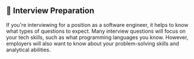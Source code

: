 

## :orange_book: Interview Preparation

If you're interviewing for a position as a  software engineer, it helps to know what types of questions to expect. Many interview questions will focus on your tech skills, such as what programming languages you know. However, employers will also want to know about your problem-solving skills and analytical abilities.
